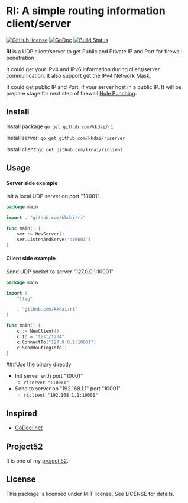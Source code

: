 RI: A simple routing information client/server
==================

[![GitHub license](https://img.shields.io/badge/license-MIT-blue.svg)](https://raw.githubusercontent.com/kkdai/ri/master/LICENSE)  [![GoDoc](https://godoc.org/github.com/kkdai/ri?status.svg)](https://godoc.org/github.com/kkdai/ri)  [![Build Status](https://travis-ci.org/kkdai/ri.svg?branch=master)](https://travis-ci.org/kkdai/ri)
    

**RI** is a UDP client/server to get Public and Private IP and Port for firewall penetration

It could get your IPv4 and IPv6 information during client/server communication. It also support get the IPv4 Network Mask.

It could get public IP and Port, if your server host in a public IP. It will be prepare stage for next step of firewall [Hole Punching](https://en.wikipedia.org/wiki/Hole_punching_(networking)).

Install
---------------
Install package `go get github.com/kkdai/ri`

Install server: `go get github.com/kkdai/riserver`

Install client: `go get github.com/kkdai/riclient`


Usage
---------------

#### Server side example

Init a local UDP server on port "10001".

```go
package main

import . "github.com/kkdai/ri"

func main() {
	ser := NewServer()
	ser.ListenAndServe(":10001")
}

```

#### Client side example

Send UDP socket to server "127.0.0.1:10001"

```go
package main

import (
	"flag"

	. "github.com/kkdai/ri"
)

func main() {
	c := NewClient()
	c.Id = "test/1234"
	c.ConnectTo("127.0.0.1:10001")
	c.SendRoutingInfo()
}

```

###Use the binary directly

- Init server with port "10001"
	- `riserver ":10001"`
- Send to server on "192.168.1.1" port "10001"
	- `riclient "192.168.1.1:10001"`

Inspired
---------------

- [GoDoc: net](https://golang.org/pkg/net/)


Project52
---------------

It is one of my [project 52](https://github.com/kkdai/project52).


License
---------------

This package is licensed under MIT license. See LICENSE for details.

